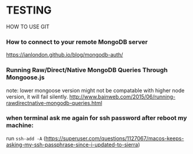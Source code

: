 # TESTING
HOW TO USE GIT

### How to connect to your remote MongoDB server 
https://ianlondon.github.io/blog/mongodb-auth/

### Running Raw/Direct/Native MongoDB Queries Through Mongoose.js
note: lower mongoose version might not be compatable with higher node version, it will fail silently. 
http://www.bainweb.com/2015/06/running-rawdirectnative-mongodb-queries.html

### when terminal ask me again for ssh password after reboot my machine:
run `ssh-add -A` (https://superuser.com/questions/1127067/macos-keeps-asking-my-ssh-passphrase-since-i-updated-to-sierra)
